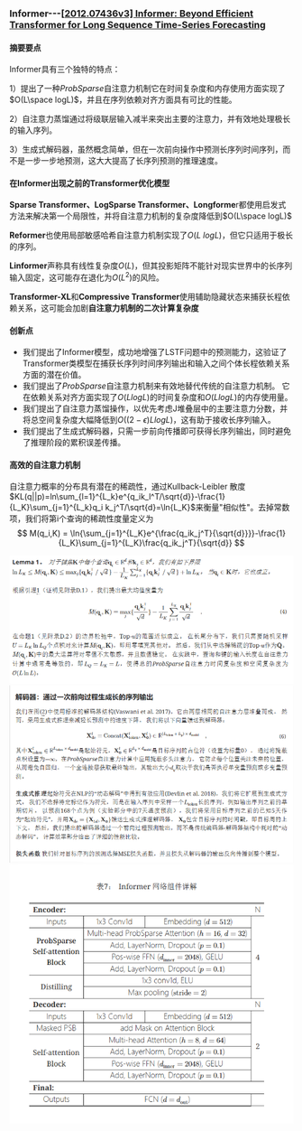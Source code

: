 ### Informer---[[2012.07436v3\] Informer: Beyond Efficient Transformer for Long Sequence Time-Series Forecasting](https://arxiv.org/abs/2012.07436v3)

#### 摘要要点

Informer具有三个独特的特点：

1）提出了一种*ProbSparse*自注意力机制它在时间复杂度和内存使用方面实现了$O(L\space log⁡L)$，并且在序列依赖对齐方面具有可比的性能。

2）自注意力蒸馏通过将级联层输入减半来突出主要的注意力，并有效地处理极长的输入序列。

3）生成式解码器，虽然概念简单，但在一次前向操作中预测长序列时间序列，而不是一步一步地预测，这大大提高了长序列预测的推理速度。

#### 在Informer出现之前的Transformer优化模型

**Sparse Transformer、LogSparse Transformer、Longforme**r都使用启发式方法来解决第一个局限性，并将自注意力机制的复杂度降低到$O(L\space log⁡L)$

**Reformer**也使用局部敏感哈希自注意力机制实现了$O(L\ log⁡L)$，但它只适用于极长的序列。

**Linformer**声称具有线性复杂度$O(L)$，但其投影矩阵不能针对现实世界中的长序列输入固定，这可能存在退化为$O(L^2)$的风险。

**Transformer-XL**和**Compressive Transformer**使用辅助隐藏状态来捕获长程依赖关系，这可能会加剧**自注意力机制的二次计算复杂度**

#### 创新点

- 我们提出了Informer模型，成功地增强了LSTF问题中的预测能力，这验证了Transformer类模型在捕获长序列时间序列输出和输入之间个体长程依赖关系方面的潜在价值。
- 我们提出了*ProbSparse*自注意力机制来有效地替代传统的自注意力机制。 它在依赖关系对齐方面实现了$O(Llog⁡L)$的时间复杂度和$O(Llog⁡L)$的内存使用量。
- 我们提出了自注意力蒸馏操作，以优先考虑J堆叠层中的主要注意力分数，并将总空间复杂度大幅降低到$O((2−ϵ)Llog⁡L)$，这有助于接收长序列输入。 
- 我们提出了生成式解码器，只需一步前向传播即可获得长序列输出，同时避免了推理阶段的累积误差传播。

#### 高效的自注意力机制

自注意力概率的分布具有潜在的稀疏性，通过Kullback-Leibler 散度$KL(q||p)=ln\sum_{l=1}^{L_k}e^{q_ik_l^T/\sqrt{d}}-\frac{1}{L_K}\sum_{j=1}^{L_k}q_i k_j^T/\sqrt{d}=\ln{L_K}$来衡量"相似性"。去掉常数项，我们将第i个查询的稀疏性度量定义为
$$
M(q_i,K) = \ln{\sum_{j=1}^{L_K}e^{\frac{q_ik_j^T}{\sqrt{d}}}}-\frac{1}{L_K}\sum_{j=1}^{L_K}\frac{q_ik_j^T}{\sqrt{d}}
$$


<img src="..\image\image-20250927161954018.png" alt="image-20250927161954018" />

<img src="..\image\image-20250927163935646.png" alt="image-20250927163935646" />

<img src="..\image\image-20250927180646482.png" alt="image-20250927180646482" />

